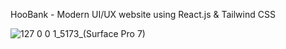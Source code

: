HooBank - Modern UI/UX website using React.js & Tailwind CSS

![127 0 0 1_5173_(Surface Pro 7)](https://user-images.githubusercontent.com/110594847/200044277-03d5007c-6a23-4753-ad17-24dcdc661bbe.png)
